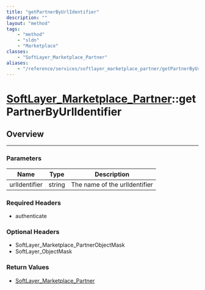 ```yaml
---
title: "getPartnerByUrlIdentifier"
description: ""
layout: "method"
tags:
    - "method"
    - "sldn"
    - "Marketplace"
classes:
    - "SoftLayer_Marketplace_Partner"
aliases:
    - "/reference/services/softlayer_marketplace_partner/getPartnerByUrlIdentifier"
---
```

# [SoftLayer_Marketplace_Partner](/reference/services/SoftLayer_Marketplace_Partner)::getPartnerByUrlIdentifier





## Overview 


-----

### Parameters 
|Name | Type | Description |
| --- | --- | --- |
|urlIdentifier| string| The name of the urlIdentifier|


### Required Headers
* authenticate


### Optional Headers
* SoftLayer_Marketplace_PartnerObjectMask
* SoftLayer_ObjectMask

### Return Values
* <a href='/reference/datatypes/SoftLayer_Marketplace_Partner'>SoftLayer_Marketplace_Partner </a>




